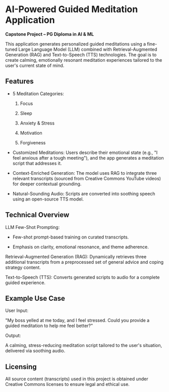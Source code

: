 # AI-Powered Guided Meditation Application

**Capstone Project – PG Diploma in AI & ML**

This application generates personalized guided meditations using a fine-tuned Large Language Model (LLM) combined with Retrieval-Augmented Generation (RAG) and Text-to-Speech (TTS) technologies. The goal is to create calming, emotionally resonant meditation experiences tailored to the user's current state of mind.

## Features
- 5 Meditation Categories:

    1. Focus

    2. Sleep

    3. Anxiety & Stress

    4. Motivation

    5. Forgiveness

- Customized Meditations:
Users describe their emotional state (e.g., "I feel anxious after a tough meeting"), and the app generates a meditation script that addresses it.

- Context-Enriched Generation:
The model uses RAG to integrate three relevant transcripts (sourced from Creative Commons YouTube videos) for deeper contextual grounding.

- Natural-Sounding Audio:
Scripts are converted into soothing speech using an open-source TTS model.

## Technical Overview
LLM Few-Shot Prompting:

- Few-shot prompt-based training on curated transcripts.

- Emphasis on clarity, emotional resonance, and theme adherence.

Retrieval-Augmented Generation (RAG): Dynamically retrieves three additional transcripts from a preprocessed set of general advice and coping strategy content.

Text-to-Speech (TTS): Converts generated scripts to audio for a complete guided experience.

## Example Use Case
User Input:

"My boss yelled at me today, and I feel stressed. Could you provide a guided meditation to help me feel better?"

Output:

A calming, stress-reducing meditation script tailored to the user's situation, delivered via soothing audio.

## Licensing
All source content (transcripts) used in this project is obtained under Creative Commons licenses to ensure legal and ethical use.
